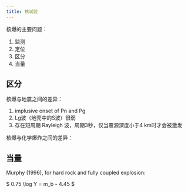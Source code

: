 ```yaml
---
title: 核试验
---
```


核爆的主要问题：

1. 监测
2. 定位
3. 区分
4. 当量

## 区分

核爆与地震之间的差异：

1. implusive onset of Pn and Pg
2. Lg波（地壳中的S波）很弱
3. 存在短周期 Rayleigh 波，周期3秒，仅当震源深度小于4 km时才会被激发

核爆与化学爆炸之间的差异：


## 当量

Murphy (1996), for hard rock and fully coupled explosion:

$ 0.75 \log Y = m_b - 4.45 $

